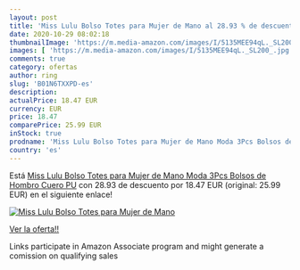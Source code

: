 ```yaml
---
layout: post
title: 'Miss Lulu Bolso Totes para Mujer de Mano al 28.93 % de descuento'
date: 2020-10-29 08:02:18
thumbnailImage: 'https://m.media-amazon.com/images/I/5135MEE94qL._SL200_.jpg'
images: [ 'https://m.media-amazon.com/images/I/5135MEE94qL._SL200_.jpg' ]
comments: true
category: ofertas
author: ring
slug: 'B01N6TXXPD-es'
description:
actualPrice: 18.47 EUR
currency: EUR
price: 18.47
comparePrice: 25.99 EUR
inStock: true
prodname: 'Miss Lulu Bolso Totes para Mujer de Mano Moda 3Pcs Bolsos de Hombro Cuero PU'
country: 'es'
---
```


Está [Miss Lulu Bolso Totes para Mujer de Mano Moda 3Pcs Bolsos de Hombro Cuero PU](https://www.amazon.es/dp/B01N6TXXPD/?tag=tolees-21) con 28.93 de descuento por 18.47 EUR (original: 25.99 EUR) en el siguiente enlace!

[![Miss Lulu Bolso Totes para Mujer de Mano](https://m.media-amazon.com/images/I/5135MEE94qL._SL200_.jpg)](https://www.amazon.es/dp/B01N6TXXPD/?tag=tolees-21)

[Ver la oferta!!](https://www.amazon.es/dp/B01N6TXXPD/?tag=tolees-21)

Links participate in Amazon Associate program and might generate a comission on qualifying sales


